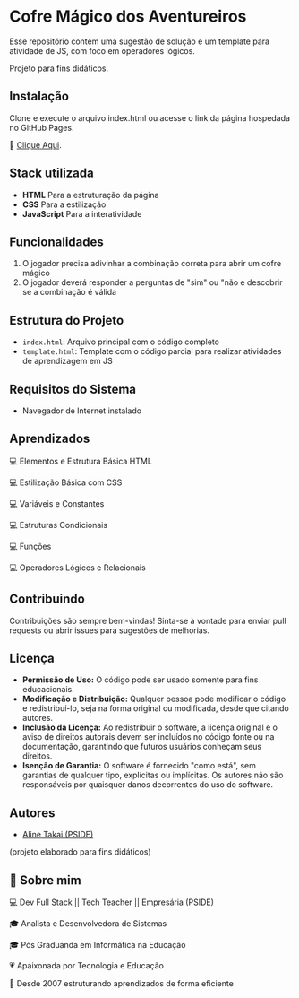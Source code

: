 
# Cofre Mágico dos Aventureiros

Esse repositório contém uma sugestão de solução e um template para atividade de JS, com foco em operadores lógicos.

Projeto para fins didáticos.








## Instalação

Clone e execute o arquivo index.html ou acesse o link da página hospedada no GitHub Pages.

🔗 [Clique Aqui](https://alinetakai.github.io/cofre-magico-dos-aventureiros/).
    
## Stack utilizada

- **HTML** Para a estruturação da página
- **CSS** Para a estilização
- **JavaScript** Para a interatividade


## Funcionalidades

1. O jogador precisa adivinhar a combinação correta para abrir um cofre mágico
2. O jogador deverá responder a perguntas de "sim" ou "não e descobrir se a combinação é válida

## Estrutura do Projeto

- ``index.html``: Arquivo principal com o código completo
- ``template.html``: Template com o código parcial para realizar atividades de aprendizagem em JS

## Requisitos do Sistema

- Navegador de Internet instalado
## Aprendizados

💻 Elementos e Estrutura Básica HTML

💻 Estilização Básica com CSS

💻 Variáveis e Constantes

💻 Estruturas Condicionais

💻 Funções

💻 Operadores Lógicos e Relacionais


## Contribuindo

Contribuições são sempre bem-vindas! Sinta-se à vontade para enviar pull requests ou abrir issues para sugestões de melhorias.


## Licença

- **Permissão de Uso:** O código pode ser usado somente para fins educacionais.
- **Modificação e Distribuição:** Qualquer pessoa pode modificar o código e redistribuí-lo, seja na forma original ou modificada, desde que citando autores.
- **Inclusão da Licença:** Ao redistribuir o software, a licença original e o aviso de direitos autorais devem ser incluídos no código fonte ou na documentação, garantindo que futuros usuários conheçam seus direitos.
- **Isenção de Garantia:** O software é fornecido "como está", sem garantias de qualquer tipo, explícitas ou implícitas. Os autores não são responsáveis por quaisquer danos decorrentes do uso do software.

## Autores

- [Aline Takai (PSIDE)](https://github.com/alinetakai)

(projeto elaborado para fins didáticos)


## 🚀 Sobre mim

💻 Dev Full Stack || Tech Teacher || Empresária (PSIDE)

🎓 Analista e Desenvolvedora de Sistemas

🎓 Pós Graduanda em Informática na Educação

💗 Apaixonada por Tecnologia e Educação

🚀 Desde 2007 estruturando aprendizados de forma eficiente


